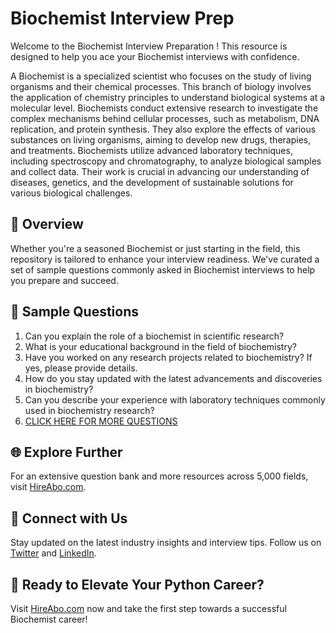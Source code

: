 # Biochemist Interview Prep

Welcome to the Biochemist Interview Preparation ! This resource is designed to help you ace your Biochemist interviews with confidence.

A Biochemist is a specialized scientist who focuses on the study of living organisms and their chemical processes. This branch of biology involves the application of chemistry principles to understand biological systems at a molecular level. Biochemists conduct extensive research to investigate the complex mechanisms behind cellular processes, such as metabolism, DNA replication, and protein synthesis. They also explore the effects of various substances on living organisms, aiming to develop new drugs, therapies, and treatments. Biochemists utilize advanced laboratory techniques, including spectroscopy and chromatography, to analyze biological samples and collect data. Their work is crucial in advancing our understanding of diseases, genetics, and the development of sustainable solutions for various biological challenges.

## 🚀 Overview

Whether you're a seasoned Biochemist or just starting in the field, this repository is tailored to enhance your interview readiness. We've curated a set of sample questions commonly asked in Biochemist interviews to help you prepare and succeed.

## 📝 Sample Questions

1. Can you explain the role of a biochemist in scientific research?
2. What is your educational background in the field of biochemistry?
3. Have you worked on any research projects related to biochemistry? If yes, please provide details.
4. How do you stay updated with the latest advancements and discoveries in biochemistry?
5. Can you describe your experience with laboratory techniques commonly used in biochemistry research?
6. [CLICK HERE FOR MORE QUESTIONS](https://hireabo.com/job/5_1_10/Biochemist)

## 🌐 Explore Further

For an extensive question bank and more resources across 5,000 fields, visit [HireAbo.com](https://www.hireabo.com).

## 📱 Connect with Us

Stay updated on the latest industry insights and interview tips. Follow us on [Twitter](https://twitter.com/hireabo) and [LinkedIn](https://www.linkedin.com/in/hire-abo-3609972a8/).

## 🚀 Ready to Elevate Your Python Career?

Visit [HireAbo.com](https://www.hireabo.com) now and take the first step towards a successful Biochemist career!